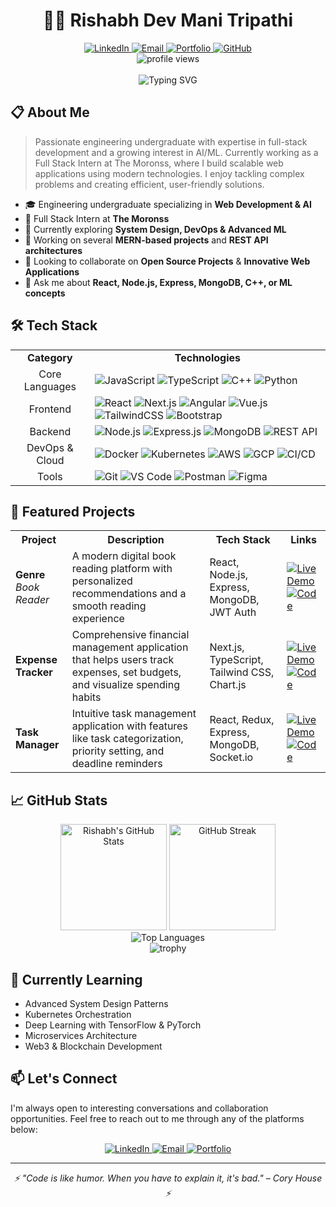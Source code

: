 # <div align="center">👨‍💻 Rishabh Dev Mani Tripathi</div>

<div align="center">
  <a href="https://www.linkedin.com/in/rishabh-dev-mani-tripathi-92a8b724a" target="_blank">
    <img src="https://img.shields.io/badge/LinkedIn-0077B5?style=for-the-badge&logo=linkedin&logoColor=white" alt="LinkedIn" />
  </a>
  <a href="mailto:rishabhtripathi736@gmail.com">
    <img src="https://img.shields.io/badge/Email-D14836?style=for-the-badge&logo=gmail&logoColor=white" alt="Email" />
  </a>
  <a href="https://rishabh-s-portfolio.vercel.app" target="_blank">
    <img src="https://img.shields.io/badge/Portfolio-000000?style=for-the-badge&logo=vercel&logoColor=white" alt="Portfolio" />
  </a>
  <a href="https://github.com/Rishabh17113012" target="_blank">
    <img src="https://img.shields.io/badge/GitHub-100000?style=for-the-badge&logo=github&logoColor=white" alt="GitHub" />
  </a>
</div>

<div align="center">
  <img src="https://komarev.com/ghpvc/?username=rishabh17113012&label=Profile%20Views&color=0e75b6&style=flat" alt="profile views" />
</div>

<br/>

<div align="center">
  <img src="https://readme-typing-svg.herokuapp.com?font=Fira+Code&weight=500&pause=1000&color=00A8FF&center=true&vCenter=true&width=500&lines=Full+Stack+Developer;MERN+Specialist;Machine+Learning+Enthusiast;Cloud+Native+Engineer;Open+Source+Contributor" alt="Typing SVG" />
</div>

## 📋 About Me

> Passionate engineering undergraduate with expertise in full-stack development and a growing interest in AI/ML. Currently working as a Full Stack Intern at The Moronss, where I build scalable web applications using modern technologies. I enjoy tackling complex problems and creating efficient, user-friendly solutions.

- 🎓 Engineering undergraduate specializing in **Web Development & AI**
- 💼 Full Stack Intern at **The Moronss**
- 🌱 Currently exploring **System Design, DevOps & Advanced ML**
- 🔭 Working on several **MERN-based projects** and **REST API architectures**
- 👯 Looking to collaborate on **Open Source Projects** & **Innovative Web Applications**
- 💬 Ask me about **React, Node.js, Express, MongoDB, C++, or ML concepts**

## 🛠️ Tech Stack

<table>
  <tr>
    <td align="center"><b>Category</b></td>
    <td align="center"><b>Technologies</b></td>
  </tr>
  <tr>
    <td align="center">Core Languages</td>
    <td>
      <img src="https://img.shields.io/badge/JavaScript-F7DF1E?style=flat-square&logo=javascript&logoColor=black" alt="JavaScript" />
      <img src="https://img.shields.io/badge/TypeScript-3178C6?style=flat-square&logo=typescript&logoColor=white" alt="TypeScript" />
      <img src="https://img.shields.io/badge/C++-00599C?style=flat-square&logo=cplusplus&logoColor=white" alt="C++" />
      <img src="https://img.shields.io/badge/Python-3776AB?style=flat-square&logo=python&logoColor=white" alt="Python" />
    </td>
  </tr>
  <tr>
    <td align="center">Frontend</td>
    <td>
      <img src="https://img.shields.io/badge/React-61DAFB?style=flat-square&logo=react&logoColor=black" alt="React" />
      <img src="https://img.shields.io/badge/Next.js-000000?style=flat-square&logo=nextdotjs&logoColor=white" alt="Next.js" />
      <img src="https://img.shields.io/badge/Angular-DD0031?style=flat-square&logo=angular&logoColor=white" alt="Angular" />
      <img src="https://img.shields.io/badge/Vue.js-4FC08D?style=flat-square&logo=vue.js&logoColor=white" alt="Vue.js" />
      <img src="https://img.shields.io/badge/TailwindCSS-38B2AC?style=flat-square&logo=tailwind-css&logoColor=white" alt="TailwindCSS" />
      <img src="https://img.shields.io/badge/Bootstrap-563D7C?style=flat-square&logo=bootstrap&logoColor=white" alt="Bootstrap" />
    </td>
  </tr>
  <tr>
    <td align="center">Backend</td>
    <td>
      <img src="https://img.shields.io/badge/Node.js-339933?style=flat-square&logo=nodedotjs&logoColor=white" alt="Node.js" />
      <img src="https://img.shields.io/badge/Express-000000?style=flat-square&logo=express&logoColor=white" alt="Express.js" />
      <img src="https://img.shields.io/badge/MongoDB-47A248?style=flat-square&logo=mongodb&logoColor=white" alt="MongoDB" />
      <img src="https://img.shields.io/badge/REST_API-FF6C37?style=flat-square&logo=postman&logoColor=white" alt="REST API" />
    </td>
  </tr>
  <tr>
    <td align="center">DevOps & Cloud</td>
    <td>
      <img src="https://img.shields.io/badge/Docker-2496ED?style=flat-square&logo=docker&logoColor=white" alt="Docker" />
      <img src="https://img.shields.io/badge/Kubernetes-326CE5?style=flat-square&logo=kubernetes&logoColor=white" alt="Kubernetes" />
      <img src="https://img.shields.io/badge/AWS-232F3E?style=flat-square&logo=amazon-aws&logoColor=white" alt="AWS" />
      <img src="https://img.shields.io/badge/GCP-4285F4?style=flat-square&logo=google-cloud&logoColor=white" alt="GCP" />
      <img src="https://img.shields.io/badge/CI/CD-2088FF?style=flat-square&logo=github-actions&logoColor=white" alt="CI/CD" />
    </td>
  </tr>
  <tr>
    <td align="center">Tools</td>
    <td>
      <img src="https://img.shields.io/badge/Git-F05032?style=flat-square&logo=git&logoColor=white" alt="Git" />
      <img src="https://img.shields.io/badge/VS_Code-007ACC?style=flat-square&logo=visual-studio-code&logoColor=white" alt="VS Code" />
      <img src="https://img.shields.io/badge/Postman-FF6C37?style=flat-square&logo=postman&logoColor=white" alt="Postman" />
      <img src="https://img.shields.io/badge/Figma-F24E1E?style=flat-square&logo=figma&logoColor=white" alt="Figma" />
    </td>
  </tr>
</table>

## 🚀 Featured Projects

<table>
  <tr>
    <th>Project</th>
    <th>Description</th>
    <th>Tech Stack</th>
    <th>Links</th>
  </tr>
  <tr>
    <td><b>Genre</b><br/><em>Book Reader</em></td>
    <td>A modern digital book reading platform with personalized recommendations and a smooth reading experience</td>
    <td>React, Node.js, Express, MongoDB, JWT Auth</td>
    <td>
      <a href="https://genre2k25.vercel.app" target="_blank">
        <img src="https://img.shields.io/badge/Live_Demo-000000?style=flat-square&logo=vercel&logoColor=white" alt="Live Demo" />
      </a>
      <a href="https://github.com/Rishabh17113012/BookRead" target="_blank">
        <img src="https://img.shields.io/badge/Code-181717?style=flat-square&logo=github&logoColor=white" alt="Code" />
      </a>
    </td>
  </tr>
  <tr>
    <td><b>Expense Tracker</b></td>
    <td>Comprehensive financial management application that helps users track expenses, set budgets, and visualize spending habits</td>
    <td>Next.js, TypeScript, Tailwind CSS, Chart.js</td>
    <td>
      <a href="https://expense-tracker-app-chi-lyart.vercel.app" target="_blank">
        <img src="https://img.shields.io/badge/Live_Demo-000000?style=flat-square&logo=vercel&logoColor=white" alt="Live Demo" />
      </a>
      <a href="https://github.com/Rishabh17113012/ExpenseTracker-App" target="_blank">
        <img src="https://img.shields.io/badge/Code-181717?style=flat-square&logo=github&logoColor=white" alt="Code" />
      </a>
    </td>
  </tr>
  <tr>
    <td><b>Task Manager</b></td>
    <td>Intuitive task management application with features like task categorization, priority setting, and deadline reminders</td>
    <td>React, Redux, Express, MongoDB, Socket.io</td>
    <td>
      <a href="https://task-manager-cyan-nine.vercel.app" target="_blank">
        <img src="https://img.shields.io/badge/Live_Demo-000000?style=flat-square&logo=vercel&logoColor=white" alt="Live Demo" />
      </a>
      <a href="https://github.com/Rishabh17113012/Task-Manager" target="_blank">
        <img src="https://img.shields.io/badge/Code-181717?style=flat-square&logo=github&logoColor=white" alt="Code" />
      </a>
    </td>
  </tr>
</table>

## 📈 GitHub Stats

<div align="center">
  <img src="https://github-readme-stats.vercel.app/api?username=rishabh17113012&show_icons=true&theme=react&hide_border=true&count_private=true" alt="Rishabh's GitHub Stats" height="170"/>
  <img src="https://github-readme-streak-stats.herokuapp.com?user=rishabh17113012&theme=react&hide_border=true" alt="GitHub Streak" height="170"/>
</div>

<div align="center">
  <img src="https://github-readme-stats.vercel.app/api/top-langs/?username=rishabh17113012&layout=compact&theme=react&hide_border=true" alt="Top Languages" />
</div>

<div align="center">
  <img src="https://github-profile-trophy.vercel.app/?username=rishabh17113012&theme=nord&no-frame=true&column=7&margin-w=15" alt="trophy" />
</div>

## 🌱 Currently Learning

- Advanced System Design Patterns
- Kubernetes Orchestration
- Deep Learning with TensorFlow & PyTorch
- Microservices Architecture
- Web3 & Blockchain Development

## 📫 Let's Connect

I'm always open to interesting conversations and collaboration opportunities. Feel free to reach out to me through any of the platforms below:

<div align="center">
  <a href="https://www.linkedin.com/in/rishabh-dev-mani-tripathi-92a8b724a">
    <img src="https://img.shields.io/badge/linkedin-%230077B5.svg?&style=for-the-badge&logo=linkedin&logoColor=white" alt="LinkedIn" />
  </a>
  <a href="mailto:rishabhtripathi736@gmail.com">
    <img src="https://img.shields.io/badge/email-%23D14836.svg?&style=for-the-badge&logo=gmail&logoColor=white" alt="Email" />
  </a>
  <a href="https://rishabh-s-portfolio.vercel.app">
    <img src="https://img.shields.io/badge/portfolio-%23000000.svg?&style=for-the-badge&logo=vercel&logoColor=white" alt="Portfolio" />
  </a>
</div>

---

<div align="center">
  <i>⚡ "Code is like humor. When you have to explain it, it's bad." – Cory House ⚡</i>
</div>
